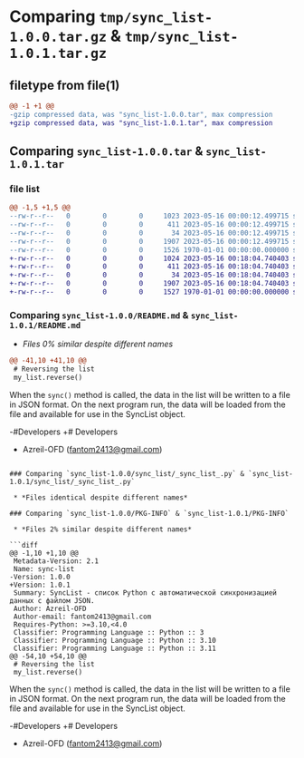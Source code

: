# Comparing `tmp/sync_list-1.0.0.tar.gz` & `tmp/sync_list-1.0.1.tar.gz`

## filetype from file(1)

```diff
@@ -1 +1 @@
-gzip compressed data, was "sync_list-1.0.0.tar", max compression
+gzip compressed data, was "sync_list-1.0.1.tar", max compression
```

## Comparing `sync_list-1.0.0.tar` & `sync_list-1.0.1.tar`

### file list

```diff
@@ -1,5 +1,5 @@
--rw-r--r--   0        0        0     1023 2023-05-16 00:00:12.499715 sync_list-1.0.0/README.md
--rw-r--r--   0        0        0      411 2023-05-16 00:00:12.499715 sync_list-1.0.0/pyproject.toml
--rw-r--r--   0        0        0       34 2023-05-16 00:00:12.499715 sync_list-1.0.0/sync_list/__init__.py
--rw-r--r--   0        0        0     1907 2023-05-16 00:00:12.499715 sync_list-1.0.0/sync_list/_sync_list_.py
--rw-r--r--   0        0        0     1526 1970-01-01 00:00:00.000000 sync_list-1.0.0/PKG-INFO
+-rw-r--r--   0        0        0     1024 2023-05-16 00:18:04.740403 sync_list-1.0.1/README.md
+-rw-r--r--   0        0        0      411 2023-05-16 00:18:04.740403 sync_list-1.0.1/pyproject.toml
+-rw-r--r--   0        0        0       34 2023-05-16 00:18:04.740403 sync_list-1.0.1/sync_list/__init__.py
+-rw-r--r--   0        0        0     1907 2023-05-16 00:18:04.740403 sync_list-1.0.1/sync_list/_sync_list_.py
+-rw-r--r--   0        0        0     1527 1970-01-01 00:00:00.000000 sync_list-1.0.1/PKG-INFO
```

### Comparing `sync_list-1.0.0/README.md` & `sync_list-1.0.1/README.md`

 * *Files 0% similar despite different names*

```diff
@@ -41,10 +41,10 @@
 # Reversing the list
 my_list.reverse()
 ```
 
 When the `sync()` method is called, the data in the list will be written to a file in JSON format. On the next program
 run, the data will be loaded from the file and available for use in the SyncList object.
 
-#Developers
+# Developers
 
 - Azreil-OFD (fantom2413@gmail.com)
```

### Comparing `sync_list-1.0.0/sync_list/_sync_list_.py` & `sync_list-1.0.1/sync_list/_sync_list_.py`

 * *Files identical despite different names*

### Comparing `sync_list-1.0.0/PKG-INFO` & `sync_list-1.0.1/PKG-INFO`

 * *Files 2% similar despite different names*

```diff
@@ -1,10 +1,10 @@
 Metadata-Version: 2.1
 Name: sync-list
-Version: 1.0.0
+Version: 1.0.1
 Summary: SyncList - список Python с автоматической синхронизацией данных с файлом JSON.
 Author: Azreil-OFD
 Author-email: fantom2413@gmail.com
 Requires-Python: >=3.10,<4.0
 Classifier: Programming Language :: Python :: 3
 Classifier: Programming Language :: Python :: 3.10
 Classifier: Programming Language :: Python :: 3.11
@@ -54,10 +54,10 @@
 # Reversing the list
 my_list.reverse()
 ```
 
 When the `sync()` method is called, the data in the list will be written to a file in JSON format. On the next program
 run, the data will be loaded from the file and available for use in the SyncList object.
 
-#Developers
+# Developers
 
 - Azreil-OFD (fantom2413@gmail.com)
```

